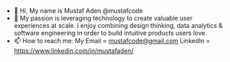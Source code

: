 - 👋 Hi, My name is Mustaf Aden @mustafcode
- 👀 My passion is leveraging technology to create valuable user experiences at scale. I enjoy combining design thinking, data analytics & software engineering in order to build intuitive products users love.
- 📫 How to reach me: My Email = mustafcode@gmail.com
      LinkedIn = https://www.linkedin.com/in/mustafaden/

<!---
mustafcode/mustafcode is a ✨ special ✨ repository because its `README.md` (this file) appears on your GitHub profile.
You can click the Preview link to take a look at your changes.
--->

